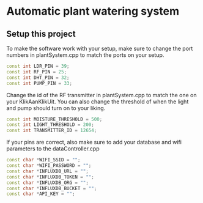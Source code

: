 # Automatic plant watering system

## Setup this project
To make the software work with your setup, make sure to change the port numbers in plantSystem.cpp to match the ports on your setup.
```cpp
const int LDR_PIN = 39;
const int RF_PIN = 25;
const int DHT_PIN = 32;
const int PUMP_PIN = 33;
```

Change the id of the RF transmitter in plantSystem.cpp to match the one on your KlikAanKlikUit. You can also change the threshold of when the light and pump should turn on to your liking.
```cpp
const int MOISTURE_THRESHOLD = 500;
const int LIGHT_THRESHOLD = 200;
const int TRANSMITTER_ID = 12654;
```


If your pins are correct, also make sure to add your database and wifi parameters to the dataController.cpp

```cpp
const char *WIFI_SSID = "";
const char *WIFI_PASSWORD = "";
const char *INFLUXDB_URL = "";
const char *INFLUXDB_TOKEN = "";
const char *INFLUXDB_ORG = "";
const char *INFLUXDB_BUCKET = "";
const char *API_KEY = "";
```